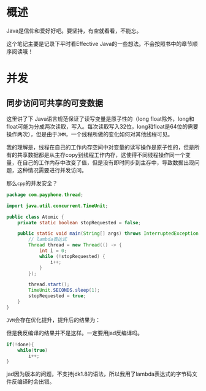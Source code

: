 # 概述

Java是信仰和爱好好吧。要坚持，有空就看看，不能忘。

这个笔记主要是记录下平时看Effective Java的一些想法。不会按照书中的章节顺序阅读哦！

# 并发

## 同步访问可共享的可变数据

这里讲了下 Java语言规范保证了读写变量是原子性的（long float除外，long和float可能为分成两次读取，写入。每次读取写入32位，long和float是64位的需要操作两次），但是由于`JMM`，一个线程所做的变化如何对其他线程可见。

我的理解是，线程在自己的工作内存空间中对变量的读写操作是原子性的，但是所有的共享数据都是从主存copy到线程工作内存，这使得不同线程操作同一个变量，在自己的工作内存中改变了值，但是没有即时同步到主存中，导致数据出现问题，这种情况需要进行并发访问。

那么`cpp`的并发安全？

```java
package com.payphone.thread;

import java.util.concurrent.TimeUnit;

public class Atomic {
    private static boolean stopRequested = false;

    public static void main(String[] args) throws InterruptedException {
        // lambda表达式
        Thread thread = new Thread(() -> {
            int i = 0;
            while (!stopRequested) {
                i++;
            }
        });

        thread.start();
        TimeUnit.SECONDS.sleep(1);
        stopRequested = true;
    }
}
```

`JVM`会存在优化提升，提升后的结果为：

但是我反编译的结果并不是这样。一定要用jad反编译吗。

```java
if(!done){
    while(true)
        i++;
}
```

jad因为版本的问题，不支持jdk1.8的语法，所以我用了lambda表达式的字节码文件反编译时会出错。